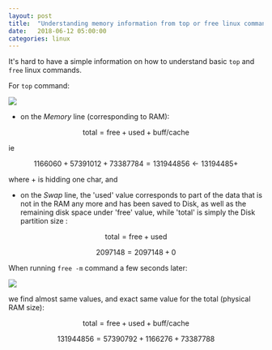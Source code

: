 ```yaml
---
layout: post
title:  "Understanding memory information from top or free linux commands"
date:   2018-06-12 05:00:00
categories: linux
---
```


It's hard to have a simple information on how to understand basic `top` and `free` linux commands.

For `top` command:

<img src="{{ site.url }}/img/top.png" >

- on the *Memory* line (corresponding to RAM):

$$ \text{total} = \text{free} + \text{used} + \text{buff/cache} $$

ie

$$ 1166060 + 57391012 + 73387784 = 131944856 \leftarrow 13194485+ $$

where + is hidding one char, and

- on the *Swap* line, the 'used' value corresponds to part of the data that is not in the RAM any more and has been saved to Disk, as well as the remaining disk space under 'free' value, while 'total' is simply the Disk partition size :

$$ \text{total} = \text{free} + \text{used} $$

$$ 2097148 = 2097148 + 0 $$

When running `free -m` command a few seconds later:

<img src="{{ site.url }}/img/free.png" >

we find almost same values, and exact same value for the total (physical RAM size):

$$ \text{total} = \text{free} + \text{used} + \text{buff/cache} $$

$$ 131944856 = 57390792 + 1166276 + 73387788 $$
